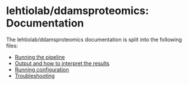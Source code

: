 # lehtiolab/ddamsproteomics: Documentation

The lehtiolab/ddamsproteomics documentation is split into the following files:

- [Running the pipeline](usage.md)
- [Output and how to interpret the results](output.md)
- [Running configuration](config.md)
- [Troubleshooting](https://nf-co.re/usage/troubleshooting)
